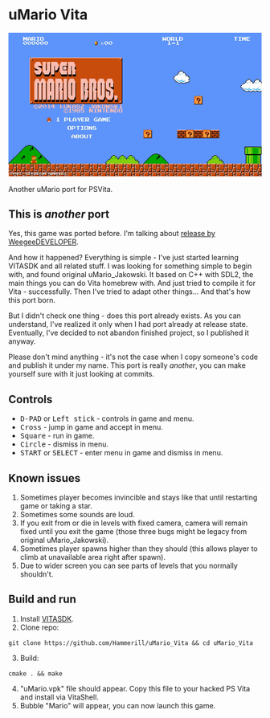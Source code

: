 # uMario Vita
<p align="center"><img src="./screenshots/main-menu.jpg"></p>

Another uMario port for PSVita.

## This is _another_ port
Yes, this game was ported before. I'm talking about [release by WeegeeDEVELOPER](https://github.com/WeegeeDEVELOPER/uMario-PSVita-Port).

And how it happened? Everything is simple - I've just started learning VITASDK and all related stuff. I was looking for something simple to begin with,
and found original uMario_Jakowski. It based on C++ with SDL2, the main things you can do Vita homebrew with. And just tried to compile it for Vita - successfully.
Then I've tried to adapt other things... And that's how this port born. 

But I didn't check one thing - does this port already exists. As you can understand, I've realized it only when I had port already at release state.
Eventually, I've decided to not abandon finished project, so I published it anyway.

Please don't mind anything - it's not the case when I copy someone's code and publish it under my name. This port is really _another_, 
you can make yourself sure with it just looking at commits.

## Controls
- <kbd>D-PAD</kbd> or <kbd>Left stick</kbd> -  controls in game and menu.
- <kbd>Cross</kbd> - jump in game and accept in menu.
- <kbd>Square</kbd> - run in game.
- <kbd>Circle</kbd> - dismiss in menu.
- <kbd>START</kbd> or <kbd>SELECT</kbd> - enter menu in game and dismiss in menu.

## Known issues 
1. Sometimes player becomes invincible and stays like that until restarting game or taking a star.
2. Sometimes some sounds are loud.
3. If you exit from or die in levels with fixed camera, camera will remain fixed until you exit the game (those three bugs might be legacy from original uMario_Jakowski).
4. Sometimes player spawns higher than they should (this allows player to climb at unavailable area right after spawn).
5. Due to wider screen you can see parts of levels that you normally shouldn't.

## Build and run
1. Install [VITASDK](https://vitasdk.org/).
2. Clone repo:
  ```
  git clone https://github.com/Hammerill/uMario_Vita && cd uMario_Vita
  ```
3. Build:
  ```
  cmake . && make
  ```
4. "uMario.vpk" file should appear. Copy this file to your hacked PS Vita and install via VitaShell.
5. Bubble "Mario" will appear, you can now launch this game.
